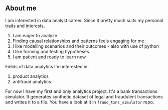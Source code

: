 ## About me

I am interested in data analyst career. Since it pretty much suits my personal traits and interests.
1. I am eager to analyze
2. Finding causal relationships and patterns feels engaging for me
3. I like modelling scenarios and their outcomes - also with use of python
4. I like forming and testing hypotheses
5. I am patient and ready to learn new<br>

Fields of data analytics I'm interested in:
1. product analytics
2. antifraud analytics<br>

For now I have my first and only analytics project. It's a bank transactions simulator.
It generates synthetic dataset of legal and fraudulent transactions and writes it to a file.
You have a look at it in `fraud_txns_simulator` repo.
